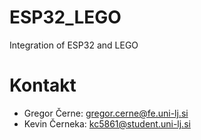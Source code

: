# ESP32_LEGO
Integration of ESP32 and LEGO


# Kontakt
 * Gregor Černe: gregor.cerne@fe.uni-lj.si
 * Kevin Černeka: kc5861@student.uni-lj.si